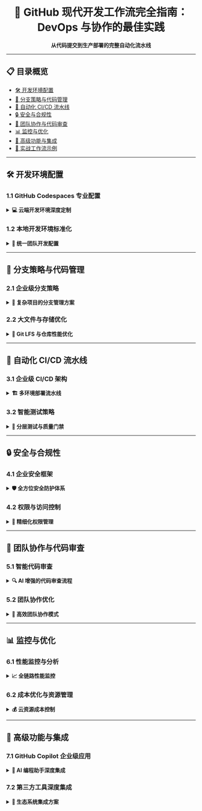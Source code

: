 <div align="center">

# 🚀 GitHub 现代开发工作流完全指南：DevOps 与协作的最佳实践

**从代码提交到生产部署的完整自动化流水线**

</div>

---

## 📋 目录概览

- [🛠️ 开发环境配置](#️-开发环境配置)
- [🔀 分支策略与代码管理](#-分支策略与代码管理)
- [🤖 自动化 CI/CD 流水线](#-自动化-cicd-流水线)
- [🔒 安全与合规性](#-安全与合规性)
- [👥 团队协作与代码审查](#-团队协作与代码审查)
- [📊 监控与优化](#-监控与优化)
- [🚀 高级功能与集成](#-高级功能与集成)
- [🎯 实战工作流示例](#-实战工作流示例)

---

## 🛠️ 开发环境配置

### 1.1 GitHub Codespaces 专业配置
<details>
<summary><b>💻 云端开发环境深度定制</b></summary>

```json
// .devcontainer/devcontainer.json
{
    "name": "Full-Stack Development",
    "image": "mcr.microsoft.com/devcontainers/universal:2",
    "features": {
        "ghcr.io/devcontainers/features/node:1": {
            "version": "18"
        },
        "ghcr.io/devcontainers/features/python:1": {
            "version": "3.11"
        },
        "ghcr.io/devcontainers/features/docker-in-docker:2": {}
    },
    "customizations": {
        "vscode": {
            "extensions": [
                "ms-vscode.vscode-typescript-next",
                "esbenp.prettier-vscode",
                "ms-azuretools.vscode-docker",
                "github.copilot",
                "ms-vscode.makefile-tools"
            ],
            "settings": {
                "editor.formatOnSave": true,
                "editor.codeActionsOnSave": {
                    "source.fixAll.eslint": true
                }
            }
        }
    },
    "postCreateCommand": "npm install && python -m pip install -r requirements.txt",
    "portsAttributes": {
        "3000": {
            "label": "Web Application",
            "onAutoForward": "openPreview"
        },
        "5432": {
            "label": "Database"
        }
    }
}
```

**高级功能配置：**
- 🔧 **多语言支持**: Node.js, Python, Go, Java 等
- 🐳 **Docker 集成**: 容器化开发环境
- 🔗 **端口转发**: 本地服务云端访问
- 📦 **预构建镜像**: 加速环境启动
- ⚡ **实时协作**: 多人同时编辑

</details>

### 1.2 本地开发环境标准化
<details>
<summary><b>💾 统一团队开发配置</b></summary>

```yaml
# .github/workflows/dev-environment.yml
name: Validate Development Environment

on:
  pull_request:
    paths:
      - '.devcontainer/**'
      - 'package.json'
      - 'requirements.txt'

jobs:
  validate:
    runs-on: ubuntu-latest
    steps:
      - name: Check devcontainer configuration
        run: |
          if [ -f ".devcontainer/devcontainer.json" ]; then
            jq empty .devcontainer/devcontainer.json
          fi
      
      - name: Validate dependencies
        run: |
          npm audit --audit-level moderate
          pip check
```

**开发工具链统一：**
- 🎨 **代码格式化**: Prettier, Black, Pre-commit hooks
- 🔍 **代码检查**: ESLint, Pylint, SonarQube
- 🧪 **测试框架**: Jest, Pytest, Cypress
- 📝 **提交规范**: Conventional Commits, Commitizen

</details>

---

## 🔀 分支策略与代码管理

### 2.1 企业级分支策略
<details>
<summary><b>🌿 复杂项目的分支管理方案</b></summary>

```bash
#!/bin/bash
# 分支管理自动化脚本

# 功能分支开发
git checkout -b feature/user-authentication
git add .
git commit -m "feat(auth): implement OAuth2 integration"
git push origin feature/user-authentication

# 发布分支管理
git checkout -b release/v1.2.0
git merge develop --no-ff
git tag -a v1.2.0 -m "Release version 1.2.0"
git push origin release/v1.2.0 --tags

# 热修复流程
git checkout -b hotfix/critical-security main
git add .
git commit -m "fix(security): patch CVE-2023-XXXXX"
git checkout main
git merge hotfix/critical-security
git checkout develop
git merge main
```

**分支保护规则配置：**
```yaml
# .github/branch-protection.yml
main:
  required_status_checks:
    strict: true
    contexts: ['ci/circleci', 'security/snyk']
  required_pull_request_reviews:
    required_approving_review_count: 2
    require_code_owner_reviews: true
  enforce_admins: false
  restrictions: null

develop:
  required_status_checks:
    strict: false
    contexts: ['ci/circleci']
  required_pull_request_reviews:
    required_approving_review_count: 1
```

</details>

### 2.2 大文件与存储优化
<details>
<summary><b>💾 Git LFS 与仓库性能优化</b></summary>

```bash
# Git LFS 配置和管理
git lfs install
git lfs track "*.psd"
git lfs track "*.mp4"
git lfs track "*.zip"

# 查看 LFS 文件
git lfs ls-files

# 清理仓库历史大文件
git filter-branch --tree-filter 'rm -f large-file.zip' HEAD
git reflog expire --expire=now --all
git gc --prune=now --aggressive
```

**存储优化策略：**
- 📦 **LFS 配置**: 二进制文件外部存储
- 🧹 **历史清理**: 移除误提交的大文件
- 🔄 **浅克隆**: 加速 CI/CD 执行
- 💾 **缓存优化**: 依赖和构建缓存

</details>

---

## 🤖 自动化 CI/CD 流水线

### 3.1 企业级 CI/CD 架构
<details>
<summary><b>🏗️ 多环境部署流水线</b></summary>

```yaml
name: Enterprise Deployment Pipeline

on:
  push:
    branches: [main, develop]
  pull_request:
    branches: [main]
  schedule:
    - cron: '0 2 * * *'  # 每日凌晨2点运行夜间构建

env:
  NODE_VERSION: '18.x'
  DOCKER_REGISTRY: 'ghcr.io'
  AWS_REGION: 'us-east-1'

jobs:
  quality-gate:
    name: Quality Gate
    runs-on: ubuntu-latest
    outputs:
      quality_score: ${{ steps.quality.outputs.score }}
    steps:
      - uses: actions/checkout@v4
      
      - name: Code Quality Analysis
        id: quality
        uses: sonarsource/sonarqube-scan-action@master
        env:
          SONAR_TOKEN: ${{ secrets.SONAR_TOKEN }}
          
      - name: Test Coverage
        uses: codecov/codecov-action@v3

  security-scan:
    name: Security Scan
    runs-on: ubuntu-latest
    needs: quality-gate
    if: needs.quality-gate.outputs.quality_score > 8.0
    steps:
      - uses: actions/checkout@v4
      
      - name: SAST Analysis
        uses: github/codeql-action/analyze@v3
        
      - name: Container Scanning
        uses: aquasecurity/trivy-action@master
        with:
          image-ref: 'Dockerfile'
          format: 'sarif'
          output: 'trivy-results.sarif'
          
      - name: Dependency Audit
        run: |
          npm audit --audit-level high
          pip-audit

  deployment:
    name: Deploy to Environments
    runs-on: ubuntu-latest
    needs: [quality-gate, security-scan]
    environment: 
      name: ${{ github.ref == 'refs/heads/main' && 'production' || 'staging' }}
      url: ${{ steps.deploy.outputs.url }}
    strategy:
      matrix:
        environment: [staging, production]
        include:
          - environment: staging
            cluster: staging-cluster
          - environment: production
            cluster: production-cluster
    steps:
      - name: Deploy to ${{ matrix.environment }}
        id: deploy
        uses: aws-actions/configure-aws-credentials@v2
        with:
          aws-access-key-id: ${{ secrets.AWS_ACCESS_KEY_ID }}
          aws-secret-access-key: ${{ secrets.AWS_SECRET_ACCESS_KEY }}
          aws-region: ${{ env.AWS_REGION }}
          
      - name: Kubernetes Deployment
        run: |
          kubectl set image deployment/app \
            app=${{ env.DOCKER_REGISTRY }}/${{ github.repository }}:${{ github.sha }} \
            --namespace ${{ matrix.environment }}
```

</details>

### 3.2 智能测试策略
<details>
<summary><b>🧪 分层测试与质量门禁</b></summary>

```yaml
# 智能测试工作流
name: Intelligent Testing Strategy

jobs:
  unit-tests:
    name: Unit Tests
    runs-on: ubuntu-latest
    steps:
      - uses: actions/checkout@v4
      - uses: actions/setup-node@v4
        with:
          node-version: '18'
          
      - name: Run Unit Tests
        run: |
          npm run test:unit -- --coverage
        env:
          NODE_ENV: test
          
  integration-tests:
    name: Integration Tests
    runs-on: ubuntu-latest
    services:
      postgres:
        image: postgres:14
        env:
          POSTGRES_PASSWORD: postgres
        options: >-
          --health-cmd pg_isready
          --health-interval 10s
          --health-timeout 5s
          --health-retries 5
    steps:
      - uses: actions/checkout@v4
      - run: npm run test:integration
      
  e2e-tests:
    name: E2E Tests
    runs-on: ubuntu-latest
    steps:
      - uses: actions/checkout@v4
      - name: Run E2E Tests
        uses: cypress-io/github-action@v5
        with:
          browser: chrome
          headless: true
          record: true
        env:
          CYPRESS_RECORD_KEY: ${{ secrets.CYPRESS_RECORD_KEY }}
```

**测试优化策略：**
- 🎯 **智能测试选择**: 基于代码变更运行相关测试
- ⚡ **测试并行化**: 加速测试执行
- 📊 **测试报告**: 可视化测试结果和趋势
- 🔄 **失败重试**: 自动重试不稳定的测试

</details>

---

## 🔒 安全与合规性

### 4.1 企业安全框架
<details>
<summary><b>🛡️ 全方位安全防护体系</b></summary>

```yaml
name: Security Compliance Framework

on:
  push:
    branches: [main, develop]
  schedule:
    - cron: '0 6 * * 1'  # 每周一早上6点

jobs:
  security-compliance:
    name: Security Compliance Check
    runs-on: ubuntu-latest
    steps:
      - name: Checkout code
        uses: actions/checkout@v4
        
      - name: Run Security Scan
        uses: azure/container-scan@v0
        with:
          image-name: my-app
          severity-threshold: HIGH
          
      - name: Secret Scanning
        uses: gitleaks/gitleaks-action@v2
        with:
          config-path: .gitleaks.toml
          
      - name: Dependency Vulnerability Check
        uses: snyk/actions/node@master
        env:
          SNYK_TOKEN: ${{ secrets.SNYK_TOKEN }}
        with:
          args: --severity-threshold=high
          
      - name: Compliance Report
        uses: madnight/gitguardian-shield-action@v1
        with:
          show-secrets: false
```

**安全合规功能：**
- 🔍 **代码扫描**: SAST, DAST, IAST
- 📦 **依赖管理**: SCA, 软件成分分析
- 🔑 **秘密管理**: 凭据泄露防护
- 📋 **合规框架**: SOC2, ISO27001, HIPAA
- 👮 **策略即代码**: 安全策略自动化执行

</details>

### 4.2 权限与访问控制
<details>
<summary><b>🔐 精细化权限管理</b></summary>

```yaml
# .github/CODEOWNERS 高级配置
# 全局代码负责人
* @org/security-team @org/architects

# 前端代码
/src/frontend/** @org/frontend-team
*.js @org/javascript-experts

# 后端代码
/src/backend/** @org/backend-team
*.java @org/java-champions

# 基础设施
/terraform/** @org/devops-team
.github/workflows/** @org/devops-team

# 安全相关
SECURITY.md @org/security-team
```

**权限管理策略：**
- 👥 **基于角色的访问控制** (RBAC)
- 🔗 **单点登录** (SAML SSO)
- 📱 **双因素认证** (2FA)
- 📊 **审计日志** 与合规报告
- 🎯 **最小权限原则** 实施

</details>

---

## 👥 团队协作与代码审查

### 5.1 智能代码审查
<details>
<summary><b>🔍 AI 增强的代码审查流程</b></summary>

```yaml
# 自动化代码审查配置
name: AI-Powered Code Review

on:
  pull_request:
    types: [opened, synchronize, reopened]

jobs:
  code-review:
    name: Automated Code Review
    runs-on: ubuntu-latest
    steps:
      - name: Checkout code
        uses: actions/checkout@v4
        
      - name: AI Code Review
        uses: github/copilot-review@v1
        with:
          include-comments: true
          severity-threshold: warning
          
      - name: Code Quality Analysis
        uses: reviewdog/action-staticcheck@v1
        with:
          github_token: ${{ secrets.GITHUB_TOKEN }}
          reporter: github-pr-review
          filter_mode: nofilter
          fail_on_error: false
          
      - name: Security Review
        uses: ossf/scorecard-action@v2
        with:
          results_file: results.sarif
          results_format: sarif
```

**代码审查最佳实践：**
- 🤖 **AI 辅助审查**: GitHub Copilot 建议
- 📋 **标准化模板**: 统一的审查清单
- ⏱️ **SLA 保证**: 审查响应时间承诺
- 🎯 **聚焦重点**: 架构和业务逻辑审查
- 💬 **建设性反馈**: 具体的改进建议

</details>

### 5.2 团队协作优化
<details>
<summary><b>🤝 高效团队协作模式</b></summary>

```markdown
## 团队协作规范

### 每日站会自动化
```yaml
# .github/workflows/daily-standup.yml
name: Daily Standup Reminder

on:
  schedule:
    - cron: '0 9 * * 1-5'  # 工作日早上9点

jobs:
  standup:
    runs-on: ubuntu-latest
    steps:
      - name: Create Standup Issue
        uses: actions/github-script@v6
        with:
          script: |
            github.rest.issues.create({
              owner: context.repo.owner,
              repo: context.repo.repo,
              title: `Daily Standup - ${new Date().toISOString().split('T')[0]}`,
              body: `## 今日站会\n\n### 昨天完成\n- [ ] \n\n### 今天计划\n- [ ] \n\n### 遇到问题\n- `,
              labels: ['standup', 'automated']
            })
```

**协作工具集成：**
- 💬 **Slack/Microsoft Teams 集成**
- 📅 **日历同步** 与会议管理
- 🎯 **项目跟踪** 与进度可视化
- 📊 **团队指标** 与绩效分析

</details>

---

## 📊 监控与优化

### 6.1 性能监控与分析
<details>
<summary><b>📈 全链路性能监控</b></summary>

```yaml
name: Performance Monitoring

on:
  push:
    branches: [main]
  schedule:
    - cron: '0 */6 * * *'  # 每6小时一次

jobs:
  performance:
    name: Performance Tests
    runs-on: ubuntu-latest
    steps:
      - name: Checkout code
        uses: actions/checkout@v4
        
      - name: Run Lighthouse CI
        uses: treosh/lighthouse-ci-action@v10
        with:
          uploadArtifacts: true
          temporaryPublicStorage: true
          
      - name: Load Testing
        uses: arturbosch/k6-github-action@v1
        with:
          filename: load-test.js
          
      - name: Performance Budget Check
        uses: foo-software/lighthouse-check-action@master
        with:
          outputDirectory: reports
          urls: 'https://example.com'
```

**监控指标：**
- ⚡ **应用性能**: 加载时间, 响应时间
- 🚀 **CI/CD 性能**: 构建时间, 部署频率
- 🔧 **基础设施**: 资源使用, 成本效率
- 👥 **团队效率**: 交付周期, 代码质量

</details>

### 6.2 成本优化与资源管理
<details>
<summary><b>💰 云资源成本控制</b></summary>

```yaml
name: Cost Optimization

on:
  schedule:
    - cron: '0 8 * * 1'  # 每周一早上8点

jobs:
  cost-analysis:
    name: Cost Analysis
    runs-on: ubuntu-latest
    steps:
      - name: AWS Cost Report
        uses: aws-actions/aws-cost-explorer@v1
        with:
          aws-access-key-id: ${{ secrets.AWS_ACCESS_KEY_ID }}
          aws-secret-access-key: ${{ secrets.AWS_SECRET_ACCESS_KEY }}
          
      - name: GitHub Actions Cost
        uses: getsentry/action-github-actions-cost@v1
        with:
          github-token: ${{ secrets.GITHUB_TOKEN }}
          
      - name: Resource Optimization
        uses: azure/actions-cost-optimization@v1
```

**成本优化策略：**
- 💸 **资源使用分析**: 识别浪费资源
- 🔄 **自动缩放**: 按需分配计算资源
- 📦 **容器优化**: 镜像大小和启动时间
- 🏷️ **标签管理**: 成本分配和追踪

</details>

---

## 🚀 高级功能与集成

### 7.1 GitHub Copilot 企业级应用
<details>
<summary><b>🤖 AI 编程助手深度集成</b></summary>

```yaml
# Copilot 企业配置
name: Copilot Code Analysis

on:
  pull_request:
    types: [opened, synchronize]

jobs:
  copilot-review:
    name: Copilot Code Review
    runs-on: ubuntu-latest
    steps:
      - name: Analyze with Copilot
        uses: github/copilot-action@v1
        with:
          include-comments: true
          severity: warning
          
      - name: Code Quality Suggestions
        uses: github/copilot-code-quality@v1
        with:
          languages: javascript,typescript,python,java
```

**Copilot 应用场景：**
- 💡 **代码生成**: 基于注释生成代码
- 🔍 **代码审查**: 自动识别潜在问题
- 📝 **文档生成**: 自动生成 API 文档
- 🐛 **调试辅助**: 错误分析和修复建议
- 🎯 **测试生成**: 自动创建测试用例

</details>

### 7.2 第三方工具深度集成
<details>
<summary><b>🔌 生态系统集成方案</b></summary>

```yaml
# 多工具集成工作流
name: Toolchain Integration

jobs:
  full-integration:
    name: Full Toolchain
    runs-on: ubuntu-latest
    steps:
      - name: Jira Integration
        uses: atlassian/gajira-cl